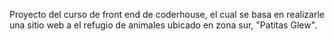 Proyecto del curso de front end de coderhouse, el cual se basa en realizarle una sitio web a el refugio de animales ubicado en zona sur, "Patitas Glew".